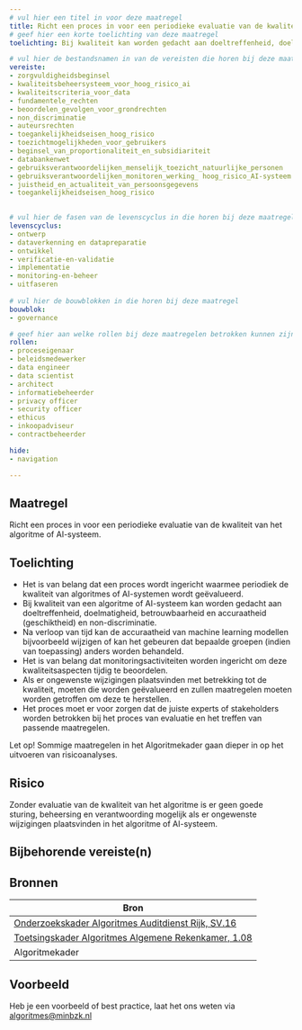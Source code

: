 ```yaml
---
# vul hier een titel in voor deze maatregel
title: Richt een proces in voor een periodieke evaluatie van de kwaliteit van het algoritme of AI-systeem.
# geef hier een korte toelichting van deze maatregel
toelichting: Bij kwaliteit kan worden gedacht aan doeltreffenheid, doelmatigheid, betrouwbaarheid en accuraatheid (geschiktheid) en non-discriminatie.

# vul hier de bestandsnamen in van de vereisten die horen bij deze maatregel
vereiste: 
- zorgvuldigheidsbeginsel
- kwaliteitsbeheersysteem_voor_hoog_risico_ai
- kwaliteitscriteria_voor_data
- fundamentele_rechten
- beoordelen_gevolgen_voor_grondrechten
- non_discriminatie
- auteursrechten
- toegankelijkheidseisen_hoog_risico
- toezichtmogelijkheden_voor_gebruikers
- beginsel_van_proportionaliteit_en_subsidiariteit
- databankenwet
- gebruiksverantwoordelijken_menselijk_toezicht_natuurlijke_personen
- gebruiksverantwoordelijken_monitoren_werking_ hoog_risico_AI-systeem
- juistheid_en_actualiteit_van_persoonsgegevens
- toegankelijkheidseisen_hoog_risico

  
# vul hier de fasen van de levenscyclus in die horen bij deze maatregel
levenscyclus: 
- ontwerp
- dataverkenning en datapreparatie
- ontwikkel
- verificatie-en-validatie
- implementatie
- monitoring-en-beheer
- uitfaseren
  
# vul hier de bouwblokken in die horen bij deze maatregel
bouwblok: 
- governance

# geef hier aan welke rollen bij deze maatregelen betrokken kunnen zijn
rollen:
- proceseigenaar
- beleidsmedewerker
- data engineer
- data scientist
- architect
- informatiebeheerder
- privacy officer
- security officer
- ethicus
- inkoopadviseur
- contractbeheerder

hide:
- navigation

---
```


<!-- Let op! onderstaande regel met 'tags' niet weghalen! Deze maakt automatisch de knopjes op basis van de metadata  -->
<!-- tags -->

## Maatregel
<!-- Vul hier een omschrijving in van wat deze maatregel inhoudt. -->
 Richt een proces in voor een periodieke evaluatie van de kwaliteit van het algoritme of AI-systeem.
  
## Toelichting
<!-- Geef hier een toelichting van deze maatregel -->
- Het is van belang dat een proces wordt ingericht waarmee periodiek de kwaliteit van algoritmes of AI-systemen wordt geëvalueerd.
- Bij kwaliteit van een algoritme of AI-systeem kan worden gedacht aan doeltreffenheid, doelmatigheid, betrouwbaarheid en accuraatheid (geschiktheid) en non-discriminatie.
- Na verloop van tijd kan de accuraatheid van machine learning modellen bijvoorbeeld wijzigen of kan het gebeuren dat bepaalde groepen (indien van toepassing) anders worden behandeld.
- Het is van belang dat monitoringsactiviteiten worden ingericht om deze kwaliteitsaspecten tijdig te beoordelen.
- Als er ongewenste wijzigingen plaatsvinden met betrekking tot de kwaliteit, moeten die worden geëvalueerd en zullen maatregelen moeten worden getroffen om deze te herstellen.
- Het proces moet er voor zorgen dat de juiste experts of stakeholders worden betrokken bij het proces van evaluatie en het treffen van passende maatregelen.

Let op! Sommige maatregelen in het Algoritmekader gaan dieper in op het uitvoeren van risicoanalyses. 
   
## Risico
Zonder evaluatie van de kwaliteit van het algoritme is er geen goede sturing, beheersing en verantwoording mogelijk als er ongewenste wijzigingen plaatsvinden in het algoritme of AI-systeem. 

## Bijbehorende vereiste(n)
<!-- Hier volgt een lijst met vereisten op basis van de in de metadata ingevulde vereiste -->

<!-- Let op! onderstaande regel met 'list_vereisten_on_maatregelen_page' niet weghalen! Deze maakt automatisch een lijst van bijbehorende verseisten op basis van de metadata  -->
<!-- list_vereisten_on_maatregelen_page -->

## Bronnen 
<!-- Vul hier de relevante bronnen in voor deze maatregel -->

| Bron                        |
|-----------------------------|
| [Onderzoekskader Algoritmes Auditdienst Rijk, SV.16 ](https://www.rijksoverheid.nl/documenten/rapporten/2023/07/11/onderzoekskader-algoritmes-adr-2023)| 
| [Toetsingskader Algoritmes Algemene Rekenkamer, 1.08](https://www.rekenkamer.nl/onderwerpen/algoritmes/documenten/publicaties/2024/05/15/het-toetsingskader-aan-de-slag) |
| Algoritmekader |        

## Voorbeeld
<!-- Voeg hier een voorbeeld toe, door er bijvoorbeeld naar te verwijzen -->

Heb je een voorbeeld of best practice, laat het ons weten via [algoritmes@minbzk.nl](mailto:algoritmes@minbzk.nl)
